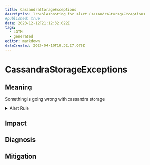 ```yaml
---
title: CassandraStorageExceptions
description: Troubleshooting for alert CassandraStorageExceptions
#published: true
date: 2023-12-12T21:12:32.022Z
tags: 
  - LGTM
  - generated
editor: markdown
dateCreated: 2020-04-10T18:32:27.079Z
---
```


# CassandraStorageExceptions

## Meaning
[//]: # "Short paragraph that explains what the alert means"
Something is going wrong with cassandra storage

<details>
  <summary>Alert Rule</summary>

{{% rule "cassandra/criteo-cassandra-exporter.yml" "CassandraStorageExceptions" %}}

{{% comment %}}

```yaml
alert: CassandraStorageExceptions
expr: changes(cassandra_stats{name="org:apache:cassandra:metrics:storage:exceptions:count"}[1m]) > 1
for: 0m
labels:
    severity: critical
annotations:
    summary: Cassandra storage exceptions (instance {{ $labels.instance }})
    description: |-
        Something is going wrong with cassandra storage
          VALUE = {{ $value }}
          LABELS = {{ $labels }}
    runbook: https://github.com/srerun/prometheus-alerts/blob/main/content/runbooks/criteo-cassandra-exporter/CassandraStorageExceptions.md

```

{{% /comment %}}

</details>


## Impact
[//]: # "What could / will happen if the alert is not addressed"



## Diagnosis
[//]: # "Steps to take to identify the cause of the problem"



## Mitigation
[//]: # "The steps necessary to resolve the alert"
